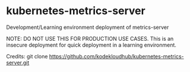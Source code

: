 # kubernetes-metrics-server
Development/Learning environment deployment of metrics-server

NOTE: DO NOT USE THIS FOR PRODUCTION USE CASES.
 This is an insecure deployment for quick deployment in a learning environment.

 Credits: git clone https://github.com/kodekloudhub/kubernetes-metrics-server.git
